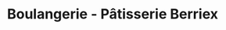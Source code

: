 ---
title: "Boulangerie - Pâtisserie Berriex"
url: /anglet/boulangerie-patisserie-berriex/
shop: boulangerie
---